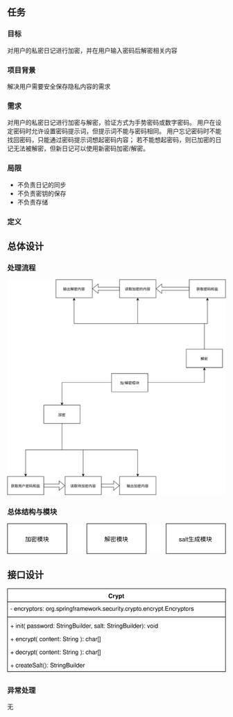 ## 任务
### 目标
对用户的私密日记进行加密，并在用户输入密码后解密相关内容
### 项目背景
解决用户需要安全保存隐私内容的需求
### 需求
对用户的私密日记进行加密与解密，验证方式为手势密码或数字密码。
用户在设定密码时允许设置密码提示词，但提示词不能与密码相同。
用户忘记密码时不能找回密码，只能通过密码提示词想起密码内容；
若不能想起密码，则已加密的日记无法被解密，但新日记可以使用新密码加密/解密。  
### 局限
- 不负责日记的同步
- 不负责密钥的保存
- 不负责存储

### 定义


## 总体设计
### 处理流程
![](./img_bsz/crypto-svg1.svg)
### 总体结构与模块
![](./img_bsz/crypto-svg2.svg)
## 接口设计
![](./img_bsz/crypto-svg3.svg)
### 异常处理
无

